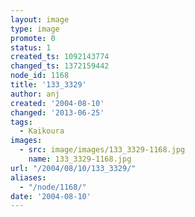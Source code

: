 ```yaml
---
layout: image
type: image
promote: 0
status: 1
created_ts: 1092143774
changed_ts: 1372159442
node_id: 1168
title: '133_3329'
author: anj
created: '2004-08-10'
changed: '2013-06-25'
tags:
  - Kaikoura
images:
  - src: image/images/133_3329-1168.jpg
    name: 133_3329-1168.jpg
url: "/2004/08/10/133_3329/"
aliases:
  - "/node/1168/"
date: '2004-08-10'
---
```


